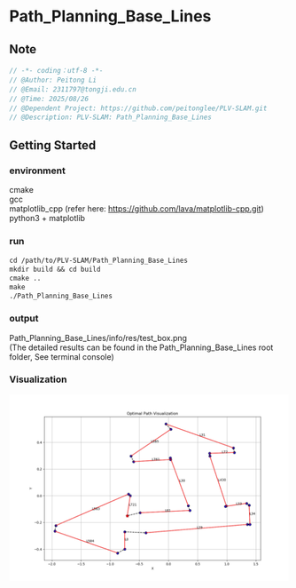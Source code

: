 # Path_Planning_Base_Lines

## Note

```cpp
// -*- coding：utf-8 -*-
// @Author: Peitong Li
// @Email: 2311797@tongji.edu.cn
// @Time: 2025/08/26
// @Dependent Project: https://github.com/peitonglee/PLV-SLAM.git
// @Description: PLV-SLAM: Path_Planning_Base_Lines
```

## Getting Started

### environment 
cmake \
gcc  \
matplotlib_cpp (refer here: https://github.com/lava/matplotlib-cpp.git) \
python3 + matplotlib

### run
```
cd /path/to/PLV-SLAM/Path_Planning_Base_Lines
mkdir build && cd build
cmake ..
make
./Path_Planning_Base_Lines
```

### output
Path_Planning_Base_Lines/info/res/test_box.png \
(The detailed results can be found in the Path_Planning_Base_Lines root folder, See terminal console)

### Visualization
![](./optimal_path.png "visualization")